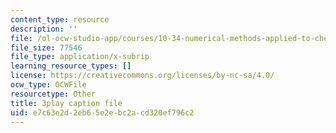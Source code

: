 ```yaml
---
content_type: resource
description: ''
file: /ol-ocw-studio-app/courses/10-34-numerical-methods-applied-to-chemical-engineering-fall-2015/e7c63e2d2eb65e2ebc2acd320ef796c2_UZiEFO3J8mE.vtt
file_size: 77546
file_type: application/x-subrip
learning_resource_types: []
license: https://creativecommons.org/licenses/by-nc-sa/4.0/
ocw_type: OCWFile
resourcetype: Other
title: 3play caption file
uid: e7c63e2d-2eb6-5e2e-bc2a-cd320ef796c2
---
```

